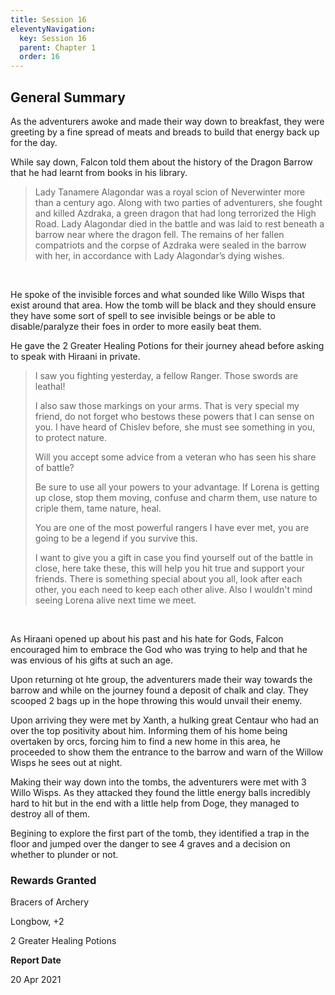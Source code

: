 ```yaml
---
title: Session 16
eleventyNavigation:
  key: Session 16
  parent: Chapter 1
  order: 16
---
```


## General Summary

As the adventurers awoke and made their way down to breakfast, they were greeting by a fine spread of meats and breads to build that energy back up for the day.  

 While say down, Falcon told them about the history of the Dragon Barrow that he had learnt from books in his library.  

> Lady Tanamere Alagondar was a royal scion of Neverwinter more than a century ago. Along with two parties of adventurers, she fought and killed Azdraka, a green dragon that had long terrorized the High Road. Lady Alagondar died in the battle and was laid to rest beneath a barrow near where the dragon fell. The remains of her fallen compatriots and the corpse of Azdraka were sealed in the barrow with her, in accordance with Lady Alagondar’s dying wishes.

 

 He spoke of the invisible forces and what sounded like Willo Wisps that exist around that area. How the tomb will be black and they should ensure they have some sort of spell to see invisible beings or be able to disable/paralyze their foes in order to more easily beat them.  

 He gave the 2 Greater Healing Potions for their journey ahead before asking to speak with Hiraani in private.  

> I saw you fighting yesterday, a fellow Ranger. Those swords are leathal!  
> 
>  I also saw those markings on your arms. That is very special my friend, do not forget who bestows these powers that I can sense on you. I have heard of Chislev before, she must see something in you, to protect nature.  
> 
>  Will you accept some advice from a veteran who has seen his share of battle?  
> 
>  Be sure to use all your powers to your advantage. If Lorena is getting up close, stop them moving, confuse and charm them, use nature to criple them, tame nature, heal.  
> 
>  You are one of the most powerful rangers I have ever met, you are going to be a legend if you survive this.  
> 
>  I want to give you a gift in case you find yourself out of the battle in close, here take these, this will help you hit true and support your friends. There is something special about you all, look after each other, you each need to keep each other alive. Also I wouldn't mind seeing Lorena alive next time we meet.

 

 As Hiraani opened up about his past and his hate for Gods, Falcon encouraged him to embrace the God who was trying to help and that he was envious of his gifts at such an age.  

 Upon returning ot hte group, the adventurers made their way towards the barrow and while on the journey found a deposit of chalk and clay. They scooped 2 bags up in the hope throwing this would unvail their enemy.  

 Upon arriving they were met by Xanth, a hulking great Centaur who had an over the top positivity about him. Informing them of his home being overtaken by orcs, forcing him to find a new home in this area, he proceeded to show them the entrance to the barrow and warn of the Willow Wisps he sees out at night.  

 Making their way down into the tombs, the adventurers were met with 3 Willo Wisps. As they attacked they found the little energy balls incredibly hard to hit but in the end with a little help from Doge, they managed to destroy all of them.  

 Begining to explore the first part of the tomb, they identified a trap in the floor and jumped over the danger to see 4 graves and a decision on whether to plunder or not.

### Rewards Granted

Bracers of Archery  

 Longbow, +2  

 2 Greater Healing Potions

**Report Date**

20 Apr 2021